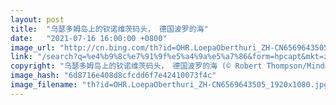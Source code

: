 ```yaml
---
layout: post
title:  "乌瑟多姆岛上的钦诺维茨码头， 德国波罗的海"
date:   "2021-07-16 16:00:00 +0800"
image_url: "http://cn.bing.com/th?id=OHR.LoepaOberthuri_ZH-CN6569643505_1920x1080.jpg&rf=LaDigue_1920x1080.jpg&pid=hp"
link: "/search?q=%e4%b9%8c%e7%91%9f%e5%a4%9a%e5%a7%86&form=hpcapt&mkt=zh-cn"
copyright: "乌瑟多姆岛上的钦诺维茨码头， 德国波罗的海 (© Robert Thompson/Minden Pictures)"
image_hash: "6d8716e408d8cfcdd6f7e42410073f4c"
image_filename: "th?id=OHR.LoepaOberthuri_ZH-CN6569643505_1920x1080.jpg&rf=LaDigue_1920x1080.jpg&pid=hp"
---
```

